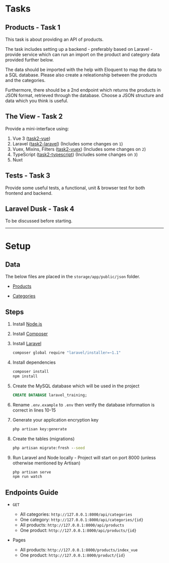 # Tasks

## Products - Task 1

This task is about providing an API of products.

The task includes setting up a backend - preferably based on Laravel - provide service which can run an import on the product and category data provided further below.

The data should be imported with the help with Eloquent to map the data to a SQL database. Please also create a releationship between the products and the categories.

Furthermore, there should be a 2nd endpoint which returns the products in JSON format, retrieved through the database. Choose a JSON structure and data which you think is useful.

## The View - Task 2

Provide a mini-interface using:

1. Vue 3 ([task2-vue](https://github.com/ChrisRahme3/laravel_training/tree/task2-vue))
2. Laravel ([task2-laravel](https://github.com/ChrisRahme3/laravel_training/tree/task2-laravel)) (Includes some changes on `1`)
3. Vuex, Mixins, Filters ([task2-vuex](https://github.com/ChrisRahme3/laravel_training/tree/task2-vuex)) (Includes some changes on `2`)
4. TypeScript ([task2-typescript](https://github.com/ChrisRahme3/laravel_training/tree/task2-typescript)) (Includes some changes on `3`)
5. Nuxt

## Tests - Task 3

Provide some useful tests, a functional, unit & browser test for both frontend and backend.

## Laravel Dusk - Task 4

To be discussed before starting.

---

# Setup

## Data

The below files are placed in the `storage/app/public/json` folder.

- [Products](https://github.com/GoogleChromeLabs/sample-pie-shop/blob/master/src/data/products.json)

- [Categories](https://github.com/GoogleChromeLabs/sample-pie-shop/blob/master/src/data/categories.json)

## Steps

1. Install [Node.js](https://nodejs.org/en/download)

1. Install [Composer](https://laravel.com/docs/4.2#install-composer)

1. Install [Laravel](https://laravel.com/docs/4.2#install-laravel)

   ```bat
   composer global require "laravel/installer=~1.1"
   ```

1. Install dependencies

   ```bat
   composer install
   npm install
   ```

1. Create the MySQL database which will be used in the project

   ```sql
   CREATE DATABASE laravel_training;
   ```

1. Rename `.env.example` to `.env` then verify the database information is correct in lines 10-15

1. Generate your application encryption key

   ```bat
   php artisan key:generate
   ```

1. Create the tables (migrations)

   ```bat
   php artisan migrate:fresh --seed
   ```

1. Run Laravel and Node locally - Project will start on port 8000 (unless otherwise mentioned by Artisan)

   ```bat
   php artisan serve
   npm run watch
   ```

## Endpoints Guide

- `GET`
  - All categories: `http://127.0.0.1:8000/api/categories`
  - One category: `http://127.0.0.1:8000/api/categories/{id}`
  - All products: `http://127.0.0.1:8000/api/products`
  - One product: `http://127.0.0.1:8000/api/products/{id}`

- Pages
  - All products: `http://127.0.0.1:8000/products/index_vue`
  - One product: `http://127.0.0.1:8000/product/{id}`

